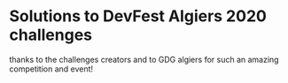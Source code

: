 # Solutions to DevFest Algiers 2020 challenges

thanks to the challenges creators and to GDG algiers for such an amazing competition and event!
